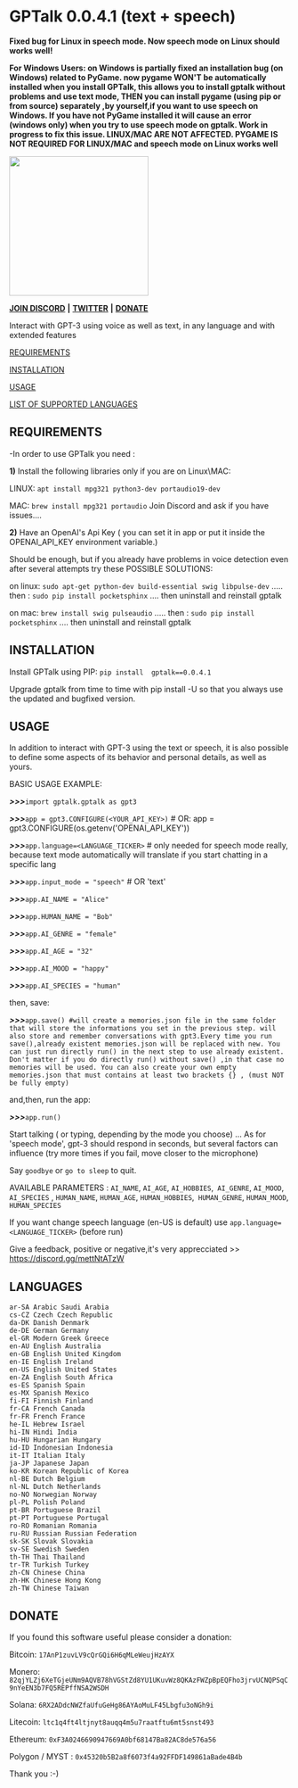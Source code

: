 # GPTalk 0.0.4.1 (text + speech)

**Fixed bug for Linux in speech mode. Now speech mode on Linux should works well!**

**For Windows Users: on Windows is partially fixed an installation bug (on Windows) related to PyGame. now pygame WON'T be automatically installed when you install GPTalk, this allows you to install gptalk without problems and use text mode, THEN you can install pygame (using pip or from source) separately ,by yourself,if you want to use speech on Windows. If you have not PyGame installed it will cause an error (windows only) when you try to use speech mode on gptalk. Work in progress to fix this issue. LINUX/MAC ARE NOT AFFECTED. PYGAME IS NOT REQUIRED FOR LINUX/MAC and speech mode on Linux works well**

<img src="https://user-images.githubusercontent.com/114559605/213072836-213cd555-68fc-496a-8613-23c8dcf4c06c.png" height="250" width="250">


**[JOIN DISCORD](https://discord.gg/mettNtATzW)** **|** **[TWITTER](https://twitter.com/gptalk1)** **|** **[DONATE](https://github.com/0ut0flin3/GPTalk#donate)**

Interact with GPT-3 using voice as well as text, in any language and with extended features




[REQUIREMENTS](https://github.com/0ut0flin3/GPTalk#requirments)

[INSTALLATION](https://github.com/0ut0flin3/GPTalk#nstallation)

[USAGE](https://github.com/0ut0flin3/GPTalk#usage)

[LIST OF SUPPORTED LANGUAGES](https://github.com/0ut0flin3/GPTalk#languages)



## REQUIREMENTS


-In order to use GPTalk you need :

**1)**  Install the following libraries only if you are on Linux\MAC:

LINUX: `apt install mpg321 python3-dev portaudio19-dev` 

MAC: `brew install mpg321 portaudio` Join Discord and ask if you have issues....


**2)** Have an OpenAI's Api Key  ( you can set it in app or put it inside the OPENAI_API_KEY environment variable.)


Should be enough, but if you already have problems in voice detection even after several attempts try these POSSIBLE SOLUTIONS:

on linux: `sudo apt-get python-dev build-essential swig libpulse-dev` ..... then : `sudo pip install pocketsphinx` .... then uninstall and reinstall gptalk

on mac: `brew install swig pulseaudio` ..... then : `sudo pip install pocketsphinx` .... then uninstall and reinstall gptalk



## INSTALLATION 

Install GPTalk using PIP: `pip install  gptalk==0.0.4.1`


Upgrade gptalk from time to time with pip install -U so that you always use the updated and bugfixed version.


## USAGE

In addition to interact with GPT-3 using the text or speech, it is also possible to define some aspects of its behavior and personal details, as well as yours.

BASIC USAGE EXAMPLE:

***>>>***`import gptalk.gptalk as gpt3`

***>>>***`app = gpt3.CONFIGURE(<YOUR_API_KEY>)`  # OR: app = gpt3.CONFIGURE(os.getenv('OPENAI_API_KEY'))

***>>>***`app.language=<LANGUAGE_TICKER>` # only needed for speech mode really, because text mode automatically will translate if you start chatting in a specific lang

***>>>***`app.input_mode = "speech"` # OR 'text'

***>>>***`app.AI_NAME = "Alice"`

***>>>***`app.HUMAN_NAME = "Bob"`

***>>>***`app.AI_GENRE = "female"`

***>>>***`app.AI_AGE = "32"`

***>>>***`app.AI_MOOD = "happy"`

***>>>***`app.AI_SPECIES = "human"`

then, save:


***>>>***`app.save() #will create a memories.json file in the same folder that will store the informations you set in the previous step. will also store and remember conversations with gpt3.Every time you run save(),already existent memories.json will be replaced with new. You can just run directly run() in the next step to use already existent. Don't matter if you do directly run() without save() ,in that case no memories will be used. You can also create your own empty memories.json that must contains at least two brackets {} , (must NOT be fully empty)`

and,then, run the app:

***>>>***`app.run()`

Start talking ( or typing, depending by the mode you choose) ... As for 'speech mode', gpt-3  should respond in seconds, but several factors can influence (try more times if you fail, move closer to the microphone)


Say `goodbye` or `go to sleep` to quit.

AVAILABLE PARAMETERS  : `AI_NAME`, `AI_AGE`, `AI_HOBBIES`,` AI_GENRE`, `AI_MOOD`, `AI_SPECIES` , `HUMAN_NAME`, `HUMAN_AGE`, `HUMAN_HOBBIES`,` HUMAN_GENRE`, `HUMAN_MOOD`, `HUMAN_SPECIES`


If you want change speech language (en-US is default) use `app.language=<LANGUAGE_TICKER>` (before run)


Give a feedback, positive or negative,it's very apprecciated >> https://discord.gg/mettNtATzW



## LANGUAGES

```
ar-SA Arabic Saudi Arabia
cs-CZ Czech Czech Republic
da-DK Danish Denmark
de-DE German Germany
el-GR Modern Greek Greece
en-AU English Australia
en-GB English United Kingdom
en-IE English Ireland
en-US English United States
en-ZA English South Africa
es-ES Spanish Spain
es-MX Spanish Mexico
fi-FI Finnish Finland
fr-CA French Canada
fr-FR French France
he-IL Hebrew Israel
hi-IN Hindi India
hu-HU Hungarian Hungary
id-ID Indonesian Indonesia
it-IT Italian Italy
ja-JP Japanese Japan
ko-KR Korean Republic of Korea
nl-BE Dutch Belgium
nl-NL Dutch Netherlands
no-NO Norwegian Norway
pl-PL Polish Poland
pt-BR Portuguese Brazil
pt-PT Portuguese Portugal
ro-RO Romanian Romania
ru-RU Russian Russian Federation
sk-SK Slovak Slovakia
sv-SE Swedish Sweden
th-TH Thai Thailand
tr-TR Turkish Turkey
zh-CN Chinese China
zh-HK Chinese Hong Kong
zh-TW Chinese Taiwan
```




## DONATE

If you found this software useful please consider a donation:


Bitcoin:  `17AnP1zuvLV9cQrGQi6H6qMLeWeujHzAYX`

Monero: `82qjYLZj6XeTGjeUNm9AQVB78hVGStZd8YU1UKuvWz8QKAzFWZpBpEQFho3jrvUCNQPSqC9nYeEN3b7FQ5REPffNSA2WSDH`

Solana: `6RX2ADdcNWZfaUfuGeHg86AYAoMuLF45Lbgfu3oNGh9i`

Litecoin: `ltc1q4ft4ltjnyt8auqq4m5u7raatftu6mt5snst493`

Ethereum: `0xF3A0246690947669A0bf68147Ba82AC8de576a56`

Polygon / MYST : `0x45320b5B2a8f6073f4a92FFDF149861aBade4B4b`



Thank you :-)

